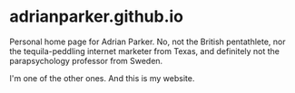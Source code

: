 # adrianparker.github.io
Personal home page for Adrian Parker. 
No, not the British pentathlete, nor the tequila-peddling internet marketer from Texas, and definitely not the parapsychology professor from Sweden. 

I'm one of the other ones. And this is my website.
